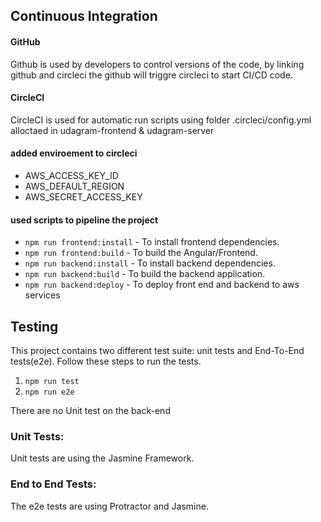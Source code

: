 ## Continuous Integration

#### GitHub

Github is used by developers to control versions of the code, by linking github and circleci the github will triggre circleci to start CI/CD code.

#### CircleCI

CircleCI is used for automatic run scripts using folder .circleci/config.yml alloctaed in udagram-frontend & udagram-server

#### added enviroement to circleci

- AWS_ACCESS_KEY_ID
- AWS_DEFAULT_REGION
- AWS_SECRET_ACCESS_KEY

#### used scripts to pipeline the project

- `npm run frontend:install` - To install frontend dependencies.
- `npm run frontend:build` - To build the Angular/Frontend.
- `npm run backend:install` - To install backend dependencies.
- `npm run backend:build` - To build the backend application.
- `npm run backend:deploy` - To deploy front end and backend to aws services

## Testing

This project contains two different test suite: unit tests and End-To-End tests(e2e). Follow these steps to run the tests.

1. `npm run test`
2. `npm run e2e`

There are no Unit test on the back-end

### Unit Tests:

Unit tests are using the Jasmine Framework.

### End to End Tests:

The e2e tests are using Protractor and Jasmine.
